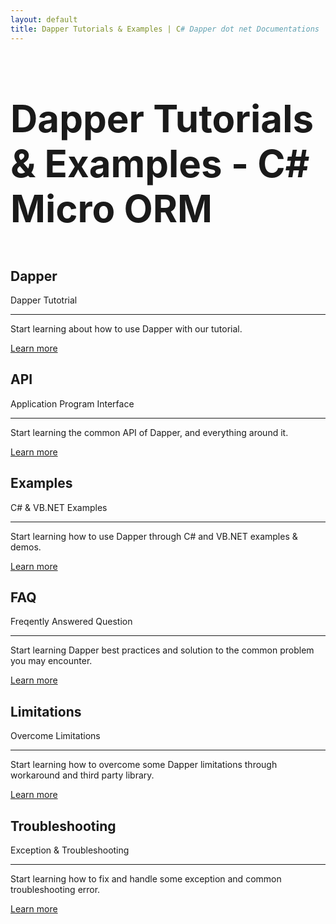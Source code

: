 ```yaml
---
layout: default
title: Dapper Tutorials & Examples | C# Dapper dot net Documentations | C# Micro ORM
---
```


<h1 class="text-center" style="margin-bottom: 60px; font-size: 60px">Dapper Tutorials & Examples - C# Micro ORM</h1>

<div>
<div style="margin: auto; width: 728px; margin-bottom: 40px;">
<script type="text/javascript">
    google_ad_client = "ca-pub-7869211898023730";
    google_ad_slot = "1439249006";
    google_ad_width = 728;
    google_ad_height = 90;
</script>
<!-- leaderboard -->
<script type="text/javascript"
src="//pagead2.googlesyndication.com/pagead/show_ads.js">
</script>
</div>
</div>

<div class="row">
	<div class="col-md-6 col-lg-4">
		<div class="jumbotron">
			<h2 class="display-4">Dapper</h2>
			<p class="lead">Dapper Tutotrial</p>
			<hr class="my-4">
			<p>Start learning about how to use Dapper with our tutorial.</p>
			<p class="lead">
				<a class="btn btn-primary btn-lg" href="dapper" role="button">Learn more</a>
			</p>
		</div>
	</div>
	<div class="col-md-6 col-lg-4">
		<div class="jumbotron">
			<h2 class="display-4">API</h2>
			<p class="lead">Application Program Interface</p>
			<hr class="my-4">
			<p>Start learning the common API of Dapper, and everything around it.</p>
			<p class="lead">
				<a class="btn btn-primary btn-lg" href="dapper" role="button">Learn more</a>
			</p>
		</div>
	</div>
	<div class="col-md-6 col-lg-4">
		<div class="jumbotron">
			<h2 class="display-4">Examples</h2>
			<p class="lead">C# & VB.NET Examples</p>
			<hr class="my-4">
			<p>Start learning how to use Dapper through C# and VB.NET examples & demos.</p>
			<p class="lead">
				<a class="btn btn-primary btn-lg" href="examples" role="button">Learn more</a>
			</p>
		</div>
	</div>
	<div class="col-md-6 col-lg-4">
		<div class="jumbotron">
			<h2 class="display-4">FAQ</h2>
			<p class="lead">Freqently Answered Question</p>
			<hr class="my-4">
			<p>Start learning Dapper best practices and solution to the common problem you may encounter.</p>
			<p class="lead">
				<a class="btn btn-primary btn-lg" href="faq" role="button">Learn more</a>
			</p>
		</div>
	</div>
	<div class="col-md-6 col-lg-4">
		<div class="jumbotron">
			<h2 class="display-4">Limitations</h2>
			<p class="lead">Overcome Limitations</p>
			<hr class="my-4">
			<p>Start learning how to overcome some Dapper limitations through workaround and third party library.</p>
			<p class="lead">
				<a class="btn btn-primary btn-lg" href="limitations" role="button">Learn more</a>
			</p>
		</div>
	</div>
	<div class="col-md-6 col-lg-4">
		<div class="jumbotron">
			<h2 class="display-4">Troubleshooting</h2>
			<p class="lead">Exception & Troubleshooting</p>
			<hr class="my-4">
			<p>Start learning how to fix and handle some exception and common troubleshooting error.</p>
			<p class="lead">
				<a class="btn btn-primary btn-lg" href="troubleshooting" role="button">Learn more</a>
			</p>
		</div>
	</div>
</div>
